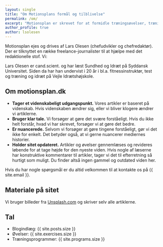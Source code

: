 ```yaml
---
layout: single
title: "Om Motionsplans formål og tilblivelse"
permalink: /om/
excerpt: "Motionsplan er skrevet for at formidle træningsøvelser, træningsprogrammer og viden om træning."
author_profile: true
author: lsolesen
---
```


Motionsplan ejes og drives af Lars Olesen (chefudvikler og chefredaktør). Der er tilknyttet en række freelance-journalister til at hjælpe med det redaktionelle stof. Vi:

Lars Olesen er cand.scient. og har læst Sundhed og Idræt på Syddansk Universitet. Siden da har han undervist i 20 år i bl.a. fitnessinstruktør, test og træning og idræt på Vejle Idrætshøjskole.

## Om motionsplan.dk

- **Tager et videnskabeligt udgangspunkt.** Vores artikler er baseret på videnskab. Hvis videnskaben ændrer sig, eller vi bliver klogere ændrer vi artiklerne.
- **Bruger klar tale.** Vi forsøger at gøre det svære forståeligt. Hvis du ikke helt forstår, hvad vi har skrevet, forsøger vi at gøre det bedre.
- **Er nuancerede.** Selvom vi forsøger at gøre tingene forståeligt, gør vi det ikke for enkelt. Det betyder også, at vi gerne nuancerer mediernes historier.
- **Holder sitet opdateret.** Artikler og øvelser gennemlæses og revideres løbende for at tage højde for den nyeste viden. Hvis nogle af læserne har konstruktive kommentarer til artikler, tager vi det til efterretning så hurtigt som muligt. Du finder altså ingen gammel og outdated viden her.

Hvis du har nogle spørgsmål er du altid velkommen til at kontakte os på {{ site.email }}.

## Materiale på sitet

Vi bruger billeder fra [Unsplash.com](https://unsplash.com/) og skriver selv alle artiklerne.

## Tal

- Blogindlæg: {{ site.posts.size }}
- Øvelser: {{ site.exercises.size }}
- Træningsprogrammer: {{ site.programs.size }}
